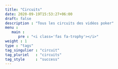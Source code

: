```yaml
---
title: "Circuits"
date: 2020-09-19T15:53:27+06:00
draft: false
description : "Tous les circuits des vidéos poker"
menu :
   main :
      pre : "<i class='fas fa-trophy'></i>"
weight : 1
type : "tags"
tag_singulier : "circuit"
tag_pluriel   : "circuits"
tag_style     : "success"
---
```

